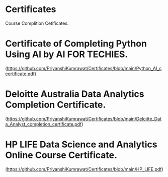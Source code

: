 # Certificates
Course Complition Cetificates.
# Certificate of Completing Python Using AI by AI FOR TECHIES.
(https://github.com/PriyanshiKumrawat/Certificates/blob/main/Python_AI_ceertificate.pdf)
# Deloitte Australia Data Analytics Completion Certificate.
(https://github.com/PriyanshiKumrawat/Certificates/blob/main/Deloitte_Data_Analyst_completion_certificate.pdf)
# HP LIFE Data Science and Analytics Online Course Certificate.
(https://github.com/PriyanshiKumrawat/Certificates/blob/main/HP_LIFE.pdf)
